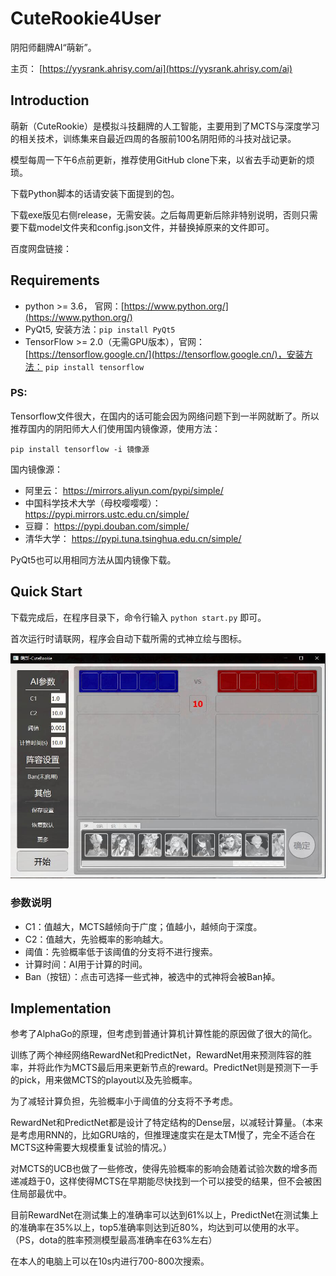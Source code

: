 # CuteRookie4User
 阴阳师翻牌AI“萌新”。

主页： [https://yysrank.ahrisy.com/ai](https://yysrank.ahrisy.com/ai)

## Introduction

萌新（CuteRookie）是模拟斗技翻牌的人工智能，主要用到了MCTS与深度学习的相关技术，训练集来自最近四周的各服前100名阴阳师的斗技对战记录。

模型每周一下午6点前更新，推荐使用GitHub clone下来，以省去手动更新的烦琐。

下载Python脚本的话请安装下面提到的包。

下载exe版见右侧release，无需安装。之后每周更新后除非特别说明，否则只需要下载model文件夹和config.json文件，并替换掉原来的文件即可。

百度网盘链接：



## Requirements

* python >= 3.6， 官网：[https://www.python.org/](https://www.python.org/)
* PyQt5, 安装方法：`pip install PyQt5`
* TensorFlow >= 2.0（无需GPU版本），官网：[https://tensorflow.google.cn/](https://tensorflow.google.cn/)，安装方法： `pip install tensorflow`

### PS:

Tensorflow文件很大，在国内的话可能会因为网络问题下到一半网就断了。所以推荐国内的阴阳师大人们使用国内镜像源，使用方法：

```
pip install tensorflow -i 镜像源 
```

国内镜像源：

* 阿里云： https://mirrors.aliyun.com/pypi/simple/
* 中国科学技术大学（母校嘤嘤嘤）： https://pypi.mirrors.ustc.edu.cn/simple/
* 豆瓣： https://pypi.douban.com/simple/
* 清华大学： https://pypi.tuna.tsinghua.edu.cn/simple/

PyQt5也可以用相同方法从国内镜像下载。

## Quick Start

下载完成后，在程序目录下，命令行输入 `python start.py` 即可。

首次运行时请联网，程序会自动下载所需的式神立绘与图标。

![ui](ui.jpg)

### 参数说明

* C1：值越大，MCTS越倾向于广度；值越小，越倾向于深度。
* C2：值越大，先验概率的影响越大。
* 阈值：先验概率低于该阈值的分支将不进行搜索。
* 计算时间：AI用于计算的时间。
* Ban（按钮）：点击可选择一些式神，被选中的式神将会被Ban掉。

## Implementation

参考了AlphaGo的原理，但考虑到普通计算机计算性能的原因做了很大的简化。

训练了两个神经网络RewardNet和PredictNet，RewardNet用来预测阵容的胜率，并将此作为MCTS最后用来更新节点的reward。PredictNet则是预测下一手的pick，用来做MCTS的playout以及先验概率。

为了减轻计算负担，先验概率小于阈值的分支将不予考虑。

RewardNet和PredictNet都是设计了特定结构的Dense层，以减轻计算量。（本来是考虑用RNN的，比如GRU啥的，但推理速度实在是太TM慢了，完全不适合在MCTS这种需要大规模重复试验的情况。）

对MCTS的UCB也做了一些修改，使得先验概率的影响会随着试验次数的增多而递减趋于0，这样使得MCTS在早期能尽快找到一个可以接受的结果，但不会被困住局部最优中。

目前RewardNet在测试集上的准确率可以达到61%以上，PredictNet在测试集上的准确率在35%以上，top5准确率则达到近80%，均达到可以使用的水平。（PS，dota的胜率预测模型最高准确率在63%左右）

在本人的电脑上可以在10s内进行700-800次搜索。